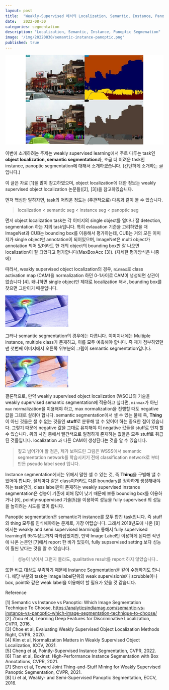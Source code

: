 ```yaml
---
layout: post
title:  "Weakly-Supervised 에서의 Localization, Semantic, Instance, Panoptic Segmenation"
date:   2022-08-30
categories: segmentation
description: "Localization, Semantic, Instance, Panoptic Segmenation"
image: '/img/20220830/semantic-instance-panoptic.png'
published: true 
---
```


![image](/img/20220830/semantic-instance-panoptic.png)

이번에 소개하려는 주제는 weakly supervised learning에서 주로 다루는 task인 **object localization, semantic segmentation**과, 조금 더 어려운 task인 instance, panoptic segmentation에 대해서 소개하겠습니다. (간단하게 소개하는 글입니다.)

이 글은 자료 [1]을 많이 참고하였으며, object localization에 대한 정보는 weakly supervised object localization 논문들([2], [3])을 참고하였습니다.

먼저 핵심만 말하자면, task의 어려운 정도는 (주관적으로) 다음과 같이 볼 수 있습니다.  
> localization < semantic seg < instance seg < panoptic seg

먼저 object localization task는 각 이미지의 single object를 얼마나 잘 detection, segmentation 하는 지의 task입니다. 특히 evlauation 기준을 고려하였을 때 ImageNet과 CUB는 bounding box를 이용해서 평가하는데, CUB는 거의 모든 이미지가 single object만 annotation이 되어있으며, ImageNet은 multi object가 annotation 되어 있더라도 한 개의 object의 bounding box만 잘 나오면 localization이 잘 되었다고 평가합니다(MaxBoxAcc [3]). (자세한 평가방식은 나중에)

따라서, weakly supervised object localization의 경우, `minmax`로 class activation map (CAM)을 normalization 하던 0-1사이로 CAM이 생성되면 상관이 없습니다 [4]. 왜냐하면 single object만 제대로 localization 해서, bounding box를 찾으면 그만이기 때문입니다.

<img src="/img/20220830/loc_img.png" width="200px" height="100px"/>

그러나 semantic segmentation의 경우에는 다릅니다. 이미지내에는 Multiple instance, multiple class가 존재하고, 이를 모두 예측해야 합니다. 즉 제가 첨부하였던 맨 첫번째 이미지에서 오른쪽 위부분의 그림이 semantic segmentation입니다.

<img src="/img/20220830/sem_img.png" width="200px" height="100px"/>

결론적으로, 만약 weakly supervised object localization (WSOL)의 기술을 weakly supervised semantic segmentation에 적용하고 싶다면, `minmax`가 아닌 `max` normalization을 이용해야 하고, max normalization을 진행할 때도 negative 값을 그대로 살려야 합니다. semantic segmentation에서 셀 수 있는 물체 즉, **Thing**이 아닌 것들은 샐 수 없는 것들인 **stuff**로 분류해 낼 수 있어야 하는 중요한 점이 있습니다. 그렇기 때문에 negative 값을 그대로 유지해야 이 negative 값들을 stuff로 인지 할 수 있습니다. 위의 사진 중에서 빨간색으로 일정하게 존재하는 값들은 모두 stuff로 취급된 것들입니다. localization 과 다른 CAM이 생성된다는 것을 알 수 있습니다.

> 짚고 넘어가야 할 점은, 제가 보여드린 그림은 WSSS에서 semantic segmentation network를 학습시키기 전에 classification network로 부터 만든 pseudo label seed 입니다.

Instance segmentation에서는 위에서 말한 셀 수 있는 것, 즉 **Thing**을 구별해 낼 수 있어야 합니다. 물체마다 같은 class이더라도 다른 boundary를 정확하게 생성해내야 하는 task인데, class label만이 존재하는 weakly supervised instance segmentation은 성능이 기존에 비해 많이 낮기 때문에 보통 bounding box를 이용하거나 [6], pointly-supervised 기술[5]을 이용하여 성능을 fully supervised 의 성능을 높히려는 시도를 많이 합니다.

Panoptic segmentation은 semantic과 instance를 모두 합친 task입니다. 즉 stuff와 thing 모두를 인식해야하는 문제로, 가장 어렵습니다. 그래서 2018년도에 나온 [8]에서는 weakly and semi supervised learning을 통해서 fully supervised learning의 95%정도까지 따라잡았지만, 만약 Image Label만 이용하게 된다면 작년에 나온 논문인 [7]에서 report 한 바가 있듯이, fully supservised setting 보다 성능이 훨씬 낮다는 것을 알 수 있습니다.

> 성능이 낮아서 그런지 몰라도, qualitative result를 report 하지 않았습니다..

또한 비교 대상도 부족하기 때문에 Instance Segmentation을 같이 수행하기도 합니다. 해당 부분의 task는 image label단위의 weak supervision보다 scrubble이나 box, point와 같은 weak label을 이용해야 할 필요가 있을 것 같습니다.






Reference

[1] Semantic vs Instance vs Panoptic: Which Image Segmentation Technique To Choose, https://analyticsindiamag.com/semantic-vs-instance-vs-panoptic-which-image-segmentation-technique-to-choose/  
[2] Zhou et al, Learning Deep Features for Discriminative Localization, CVPR, 2016.  
[3] Choe et al, Evaluating Weakly Supervised Object Localization Methods Right, CVPR, 2020.  
[4] Kim et al, Normalization Matters in Weakly Supervised Object Localization, ICCV, 2021.  
[5] Cheng et al, Pointly-Supervised Instance Segmentation, CVPR, 2022.  
[6] Tian et al, BoxInst: High-Performance Instance Segmentation with Box Annotations, CVPR, 2021.  
[7] Shen et al, Toward Joint Thing-and-Stuff Mining for Weakly Supervised Panoptic Segmentation, CVPR, 2021.  
[8] Li et al, Weakly- and Semi-Supervised Panoptic Segmentation, ECCV, 2016.
